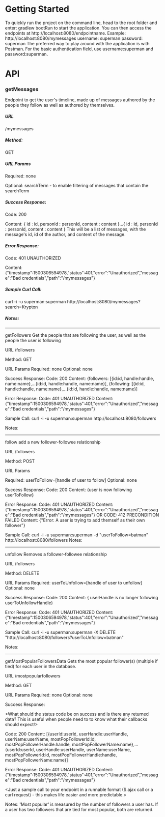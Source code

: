 

# Getting Started


To quickly run the project on the command line, head to the root folder and enter:
gradlew bootRun
to start the application. You can then access the endpoints at http://localhost:8080/endpointname.
Example: http://localhost:8080/mymessages	username: superman password: superman
The preferred way to play around with the application is with Postman. For the basic authentication
field, use username:superman and password:superman.



# API


### getMessages
Endpoint to get the user's timeline, made up of messages authored by the people they follow as well as authored by themselves.

##### URL

/mymessages

##### Method:

GET

##### URL Params

Required: none

Optional: searchTerm - to enable filtering of messages that contain the searchTerm

##### Success Response:

Code: 200 

Content: { id : id, personId : personId, content : content }...{ id : id, personId : personId, content : content }
This will be a list of messages, with the message's id, id of the author, and content of the message.

##### Error Response:

Code: 401 UNAUTHORIZED 

Content: {"timestamp":1500306594978,"status":401,"error":"Unauthorized","message":"Bad credentials","path":"/mymessages"}

##### Sample Curl Call:

curl -i -u superman:superman http://localhost:8080/mymessages?search=Krypton

##### Notes:

_____________
getFollowers
Get the people that are following the user, as well as the people the user is following

URL
/followers

Method:
GET

URL Params
Required: none
Optional: none

Success Response:
Code: 200 
Content: {followers: [{id:id, handle:handle, name:name},...{id:id, handle:handle, name:name}],
		{following: [{id:id, handle:handle, name:name},...{id:id, handle:handle, name:name}]

Error Response:
Code: 401 UNAUTHORIZED 
Content: {"timestamp":1500306594978,"status":401,"error":"Unauthorized","message":"Bad credentials","path":"/mymessages"}

Sample Call:
curl -i -u superman:superman http://localhost:8080/followers

Notes:

_____________
follow
add a new follower-followee relationship

URL
/followers

Method:
POST

URL Params

Required: userToFollow=[handle of user to follow]
Optional: none

Success Response:
Code: 200 
Content: {user is now following userToFollow}

Error Response:
Code: 401 UNAUTHORIZED 
Content: {"timestamp":1500306594978,"status":401,"error":"Unauthorized","message":"Bad credentials","path":"/mymessages"}
OR
CODE: 412 PRECONDITION FAILED
Content: {"Error: A user is trying to add themself as their own follower"}

Sample Call:
curl -i -u superman:superman -d "userToFollow=batman" http://localhost:8080/followers
Notes:

________
unfollow
Removes a follower-followee relationship

URL
/followers

Method:
DELETE

URL Params
Required:
userToUnfollow=[handle of user to unfollow]
Optional: none

Success Response:
Code: 200 
Content: { userHandle is no longer following userToUnfollowHandle}

Error Response:
Code: 401 UNAUTHORIZED 
Content: {"timestamp":1500306594978,"status":401,"error":"Unauthorized","message":"Bad credentials","path":"/mymessages"}

Sample Call:
curl -i -u superman:superman -X DELETE "http://localhost:8080/followers?userToUnfollow=batman"

Notes:

_________
getMostPopularFollowersData
Gets the most popular follower(s) (multiple if tied) for each user in the database.

URL
/mostpopularfollowers

Method:
GET

URL Params
Required: none
Optional: none

Success Response:

<What should the status code be on success and is there any returned data? This is useful when people need to to know what their callbacks should expect!>

Code: 200 
Content: [{userId:userId, userHandle:userHandle, userName:userName, mostPopFollowerId:id, mostPopFollowerHandle:handle, mostPopFollowerName:name},...{userId:userId, userHandle:userHandle, userName:userName, mostPopFollowerId:id, mostPopFollowerHandle:handle, mostPopFollowerName:name}]

Error Response:
Code: 401 UNAUTHORIZED 
Content: {"timestamp":1500306594978,"status":401,"error":"Unauthorized","message":"Bad credentials","path":"/mymessages"}

<Just a sample call to your endpoint in a runnable format ($.ajax call or a curl request) - this makes life easier and more predictable.>

Notes:
'Most popular' is measured by the number of followers a user has. If a user has two followers that are tied for most popular, both are returned.
